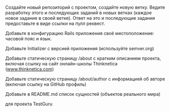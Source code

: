 Создайте новый репозиторий с проектом, создайте новую ветку. 
Ведите разработку этого и последующих заданий в новых ветках (каждое новое задание в своей ветке). Ответ на это и последующие задания предоставьте в виде ссылки на пулл реквест.

Добавьте в конфигурацию Rails приложения своё местоположение: часовой пояс и язык.

Добавьте Initializer с версией приложения (используйте semver.org)

Добавьте статическую страницу /about с кратким описанием проекта, 
включая ссылку на сайт онлайн-школы Thinknetica (www.thinknetica.com)

Добавьте статическую страницу /about/author с информацией об авторе 
(включая ссылку на GitHub профиль)

Добавьте в README.md список сущностей (объектов реального мира) 

для проекта TestGuru